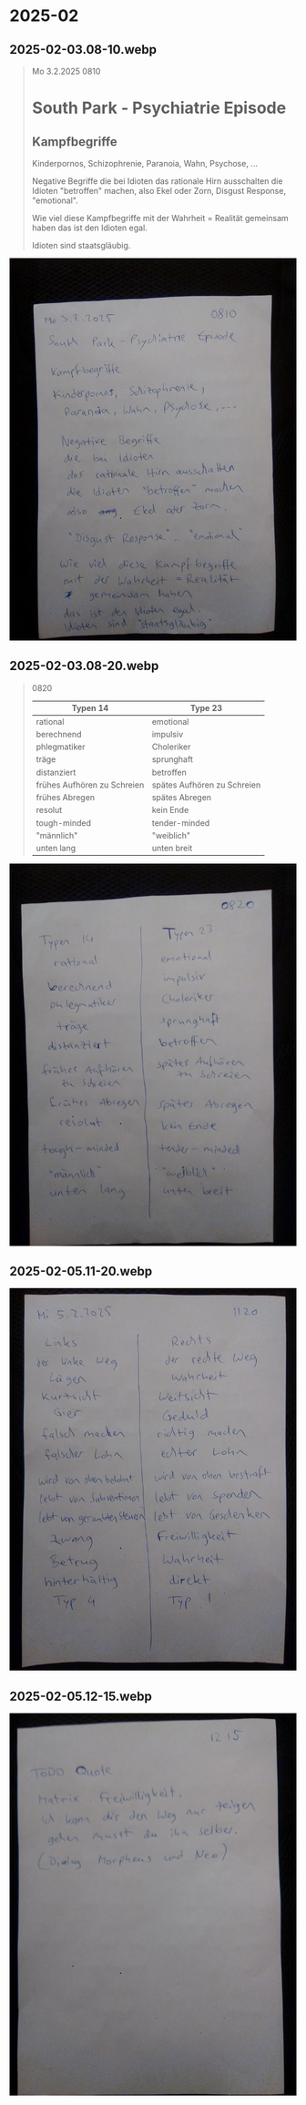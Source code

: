 # 2025-02

## 2025-02-03.08-10.webp

<blockquote>

Mo 3.2.2025 0810

# South Park - Psychiatrie Episode

## Kampfbegriffe

Kinderpornos, Schizophrenie,
Paranoia, Wahn, Psychose, ...

Negative Begriffe
die bei Idioten
das rationale Hirn ausschalten
die Idioten "betroffen" machen,
also Ekel oder Zorn,
Disgust Response,
"emotional".

Wie viel diese Kampfbegriffe
mit der Wahrheit = Realität
gemeinsam haben
das ist den Idioten egal.

Idioten sind staatsgläubig.


</blockquote>

![](img/2025-02/2025-02-03.08-10.webp)

## 2025-02-03.08-20.webp

<blockquote>

0820

Typen 14 | Type 23
---|---
rational | emotional
berechnend | impulsiv
phlegmatiker | Choleriker
träge | sprunghaft
distanziert | betroffen
frühes Aufhören zu Schreien | spätes Aufhören zu Schreien
frühes Abregen | spätes Abregen
resolut | kein Ende
tough-minded | tender-minded
"männlich" | "weiblich"
unten lang | unten breit



</blockquote>

![](img/2025-02/2025-02-03.08-20.webp)

## 2025-02-05.11-20.webp

![](img/2025-02/2025-02-05.11-20.webp)

## 2025-02-05.12-15.webp

![](img/2025-02/2025-02-05.12-15.webp)

